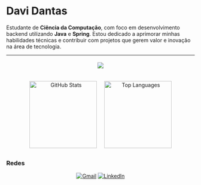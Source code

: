 # Davi Dantas

Estudante de **Ciência da Computação**, com foco em desenvolvimento backend utilizando **Java** e **Spring**. Estou dedicado a aprimorar minhas habilidades técnicas e contribuir com projetos que gerem valor e inovação na área de tecnologia.

---

<div align="center">
  <img src="https://skillicons.dev/icons?i=java,spring,mysql,maven,postman,git" style="padding: 5px;" />
</div>

##

<div align="center" style="display: flex; justify-content: center; gap: 20px; flex-wrap: wrap;">
  <img height="180em" src="https://github-readme-stats.vercel.app/api?username=DaviDantass&show_icons=true&count_private=true&theme=nord&rank_icon=github&border_radius=10" alt="GitHub Stats" />
  <img height="180em" src="https://github-readme-stats.vercel.app/api/top-langs/?username=DaviDantass&layout=compact&theme=nord&count_private=true&border_radius=10" alt="Top Languages" />
</div>

##

### Redes

<div align="center">

[![Gmail](https://img.shields.io/badge/Gmail-D14836?style=for-the-badge&logo=gmail&logoColor=white)](mailto:davidantasdev@gmail.com) 
[![LinkedIn](https://img.shields.io/badge/LinkedIn-0A66C2?style=for-the-badge&logo=linkedin&logoColor=white)](https://www.linkedin.com/in/davi-dantas-1a8895317)

</div>




